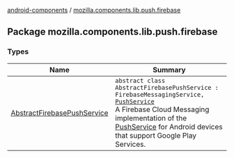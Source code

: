 [android-components](../index.md) / [mozilla.components.lib.push.firebase](./index.md)

## Package mozilla.components.lib.push.firebase

### Types

| Name | Summary |
|---|---|
| [AbstractFirebasePushService](-abstract-firebase-push-service/index.md) | `abstract class AbstractFirebasePushService : FirebaseMessagingService, `[`PushService`](../mozilla.components.concept.push/-push-service/index.md)<br>A Firebase Cloud Messaging implementation of the [PushService](../mozilla.components.concept.push/-push-service/index.md) for Android devices that support Google Play Services. |
